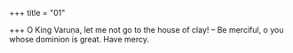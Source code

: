 +++
title = "01"

+++
O King Varuṇa, let me not go to the house of clay!
– Be merciful, o you whose dominion is great. Have mercy.